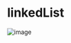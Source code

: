 # linkedList

![image](https://github.com/anfishka/linkedList/assets/97487005/209bf1c9-5b24-494c-a2bd-1d8117acd4cf)

